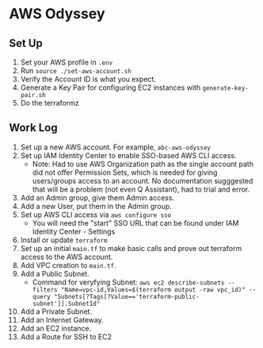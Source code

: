 # AWS Odyssey

## Set Up
1. Set your AWS profile in `.env`
1. Run `source ./set-aws-account.sh`
1. Verify the Account ID is what you expect.
1. Generate a Key Pair for configuring EC2 instances with `generate-key-pair.sh`
1. Do the terraformz

## Work Log
1. Set up a new AWS account. For example, `abc-aws-odyssey`
1. Set up IAM Identity Center to enable SSO-based AWS CLI access. 
    * Note: Had to use AWS Organization path as the single account path did not offer Permission Sets, which is needed for giving users/groups access to an account. No documentation sugggested that will be a problem (not even Q Assistant), had to trial and error. 
1. Add an Admin group, give them Admin access.
1. Add a new User, put them in the Admin group.
1. Set up AWS CLI access via `aws configure sso`
    * You will need the "start" SSO URL that can be found under IAM Identity Center - Settings
1. Install or update `terraform`
1. Set up an initial `main.tf` to make basic calls and prove out terraform access to the AWS account.
1. Add VPC creation to `main.tf`.
1. Add a Public Subnet.
    * Command for veryfying Subnet: 
    ```aws ec2 describe-subnets --filters "Name=vpc-id,Values=$(terraform output -raw vpc_id)" --query "Subnets[?Tags[?Value=='terraform-public-subnet']].SubnetId"```
1. Add a Private Subnet.
1. Add an Internet Gateway.
1. Add an EC2 instance.
1. Add a Route for SSH to EC2
